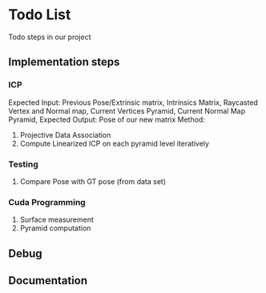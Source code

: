 # Todo List

Todo steps in our project

## Implementation steps

### ICP
Expected Input: Previous Pose/Extrinsic matrix, Intrinsics Matrix, Raycasted Vertex and Normal map, Current Vertices Pyramid, Current Normal Map Pyramid, 
Expected Output: Pose of our new matrix 
Method:
1. Projective Data Association
2. Compute Linearized ICP on each pyramid level iteratively

### Testing
1. Compare Pose with GT pose (from data set)

### Cuda Programming

1. Surface measurement
2. Pyramid computation

## Debug
## Documentation
